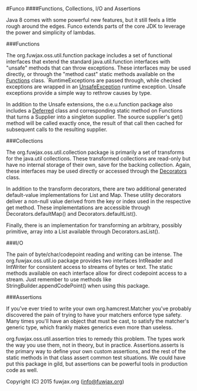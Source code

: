 <!--

    Copyright (C) 2015 fuwjax.org (info@fuwjax.org)

    Licensed under the Apache License, Version 2.0 (the "License");
    you may not use this file except in compliance with the License.
    You may obtain a copy of the License at

            http://www.apache.org/licenses/LICENSE-2.0

    Unless required by applicable law or agreed to in writing, software
    distributed under the License is distributed on an "AS IS" BASIS,
    WITHOUT WARRANTIES OR CONDITIONS OF ANY KIND, either express or implied.
    See the License for the specific language governing permissions and
    limitations under the License.

-->
#Funco
####Functions, Collections, I/O and Assertions

Java 8 comes with some powerful new features, but it still feels a little rough around the edges. Funco extends
parts of the core JDK to leverage the power and simplicity of lambdas.

###Functions

The org.fuwjax.oss.util.function package includes a set of functional interfaces that extend the standard java.util.function
interfaces with "unsafe" methods that can throw exceptions. These interfaces may be used directly, or through the "method cast" static 
methods available on the [Functions](src/main/java/org.fuwjax.oss/util/function/Functions.java) class. `RuntimeExceptions are passed through, while checked exceptions
are wrapped in an [UnsafeException](src/main/java/org.fuwjax.oss/util/function/UnsafeException.java) runtime exception. Unsafe exceptions provide a simple way to
rethrow causes by type.

In addition to the Unsafe extensions, the o.e.u.function package also includes a [Deferred](src/main/java/org.fuwjax.oss/util/function/Deferred.java)
class and corresponding static method on Functions that turns a Supplier<T> into a singleton supplier. The source supplier's get() method will be called exactly
once, the result of that call then cached for subsequent calls to the resulting supplier.

###Collections

The org.fuwjax.oss.util.collection package is primarily a set of transforms for the java.util collections. These transformed collections are read-only
but have no internal storage of their own, save for the backing collection. Again, these interfaces may be used directly or accessed through the
[Decorators](src/main/java/org.fuwjax.oss/util/collection/Decorators.java) class.

In addition to the transform decorators, there are two additional generated default-value implementations for List and Map. These utility decorators
deliver a non-null value derived from the key or index used in the respective get method. These implementations are accessible through Decorators.defaultMap()
and Decorators.defaultList().

Finally, there is an implementation for transforming an arbitrary, possibly primitive, array into a List available through Decorators.asList().

###I/O

The pain of byte/char/codepoint reading and writing can be intense. The org.fuwjax.oss.util.io package provides two interfaces IntReader and IntWriter for
consistent access to streams of bytes or text. The static methods available on each interface allow for direct codepoint access to a stream. Just remember 
to use methods like StringBuilder.appendCodePoint() when using this package.

###Assertions

If you've ever tried to write your own org.hamcrest.Matcher you've probably discovered the pain of trying to have your matchers enforce type safety.
Many times you'll have an object that must be cast, to satisfy the matcher's generic type, which frankly makes generics even more than useless.

org.fuwjax.oss.util.assertion tries to remedy this problem. The types work the way you use them, not in theory, but in practice. Assertions.asserts
is the primary way to define your own custom assertions, and the rest of the static methods in that class assert common test situations. We could have
put this package in gild, but assertions can be powerful tools in production code as well.


Copyright (C) 2015 fuwjax.org (info@fuwjax.org)
